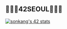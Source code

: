 ## 👩🏻‍💻42SEOUL👩🏻‍💻
[![sonkang's 42 stats](https://badge42.herokuapp.com/api/stats/sonkang?privacyEmail=true)](https://github.com/xhseb)

<!--
**xhseb/xhseb** is a ✨ _special_ ✨ repository because its `README.md` (this file) appears on your GitHub profile.

Here are some ideas to get you started:

- 🔭 I’m currently working on ...
- 🌱 I’m currently learning ...
- 👯 I’m looking to collaborate on ...
- 🤔 I’m looking for help with ...
- 💬 Ask me about ...
- 📫 How to reach me: ...
- 😄 Pronouns: ...
- ⚡ Fun fact: ...
-->
